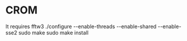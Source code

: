 # CROM

It requires fftw3
./configure --enable-threads --enable-shared --enable-sse2
sudo make
sudo make install
